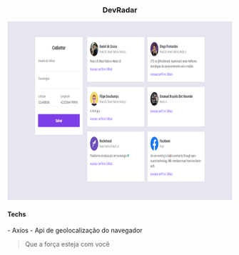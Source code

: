 <h3 align="center">DevRadar</h3>

<img src="https://github.com/Daniels887/DevRadar-Front/blob/master/Telas/Main.PNG" alt="Main" width="865" height="400" />

<h4>Techs</h4>
- Axios
- Api de geolocalização do navegador

> Que a força esteja com você
